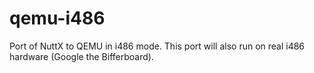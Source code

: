 # qemu-i486

Port of NuttX to QEMU in i486 mode. This port will also run on real i486
hardware (Google the Bifferboard).
